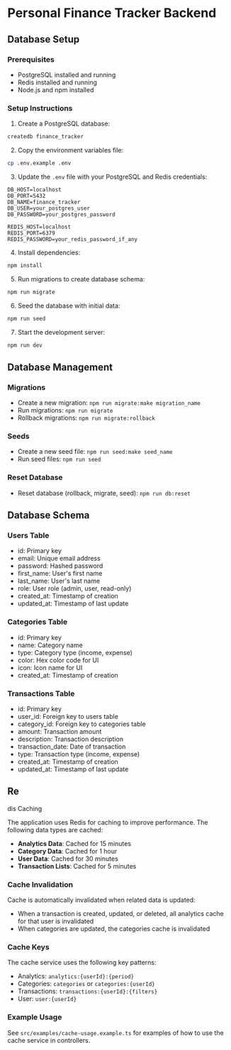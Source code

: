 # Personal Finance Tracker Backend

## Database Setup

### Prerequisites
- PostgreSQL installed and running
- Redis installed and running
- Node.js and npm installed

### Setup Instructions

1. Create a PostgreSQL database:
```bash
createdb finance_tracker
```

2. Copy the environment variables file:
```bash
cp .env.example .env
```

3. Update the `.env` file with your PostgreSQL and Redis credentials:
```
DB_HOST=localhost
DB_PORT=5432
DB_NAME=finance_tracker
DB_USER=your_postgres_user
DB_PASSWORD=your_postgres_password

REDIS_HOST=localhost
REDIS_PORT=6379
REDIS_PASSWORD=your_redis_password_if_any
```

4. Install dependencies:
```bash
npm install
```

5. Run migrations to create database schema:
```bash
npm run migrate
```

6. Seed the database with initial data:
```bash
npm run seed
```

7. Start the development server:
```bash
npm run dev
```

## Database Management

### Migrations
- Create a new migration: `npm run migrate:make migration_name`
- Run migrations: `npm run migrate`
- Rollback migrations: `npm run migrate:rollback`

### Seeds
- Create a new seed file: `npm run seed:make seed_name`
- Run seed files: `npm run seed`

### Reset Database
- Reset database (rollback, migrate, seed): `npm run db:reset`

## Database Schema

### Users Table
- id: Primary key
- email: Unique email address
- password: Hashed password
- first_name: User's first name
- last_name: User's last name
- role: User role (admin, user, read-only)
- created_at: Timestamp of creation
- updated_at: Timestamp of last update

### Categories Table
- id: Primary key
- name: Category name
- type: Category type (income, expense)
- color: Hex color code for UI
- icon: Icon name for UI
- created_at: Timestamp of creation

### Transactions Table
- id: Primary key
- user_id: Foreign key to users table
- category_id: Foreign key to categories table
- amount: Transaction amount
- description: Transaction description
- transaction_date: Date of transaction
- type: Transaction type (income, expense)
- created_at: Timestamp of creation
- updated_at: Timestamp of last update
## Re
dis Caching

The application uses Redis for caching to improve performance. The following data types are cached:

- **Analytics Data**: Cached for 15 minutes
- **Category Data**: Cached for 1 hour
- **User Data**: Cached for 30 minutes
- **Transaction Lists**: Cached for 5 minutes

### Cache Invalidation

Cache is automatically invalidated when related data is updated:

- When a transaction is created, updated, or deleted, all analytics cache for that user is invalidated
- When categories are updated, the categories cache is invalidated

### Cache Keys

The cache service uses the following key patterns:

- Analytics: `analytics:{userId}:{period}`
- Categories: `categories` or `categories:{userId}`
- Transactions: `transactions:{userId}:{filters}`
- User: `user:{userId}`

### Example Usage

See `src/examples/cache-usage.example.ts` for examples of how to use the cache service in controllers.